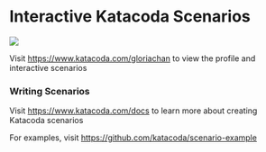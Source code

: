 # Interactive Katacoda Scenarios

[![](http://shields.katacoda.com/katacoda/gloriachan/count.svg)](https://www.katacoda.com/gloriachan "Get your profile on Katacoda.com")

Visit https://www.katacoda.com/gloriachan to view the profile and interactive scenarios

### Writing Scenarios
Visit https://www.katacoda.com/docs to learn more about creating Katacoda scenarios

For examples, visit https://github.com/katacoda/scenario-example
